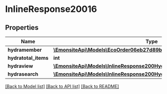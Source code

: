 # InlineResponse20016

## Properties
Name | Type | Description | Notes
------------ | ------------- | ------------- | -------------
**hydramember** | [**\EmonsiteApi\Models\EcoOrder06eb27d89b43dc4782ed8913cc65bcf1Jsonld[]**](EcoOrder06eb27d89b43dc4782ed8913cc65bcf1Jsonld.md) |  | 
**hydratotal_items** | **int** |  | [optional] 
**hydraview** | [**\EmonsiteApi\Models\InlineResponse200Hydraview**](InlineResponse200Hydraview.md) |  | [optional] 
**hydrasearch** | [**\EmonsiteApi\Models\InlineResponse200Hydrasearch**](InlineResponse200Hydrasearch.md) |  | [optional] 

[[Back to Model list]](../../README.md#documentation-for-models) [[Back to API list]](../../README.md#documentation-for-api-endpoints) [[Back to README]](../../README.md)

